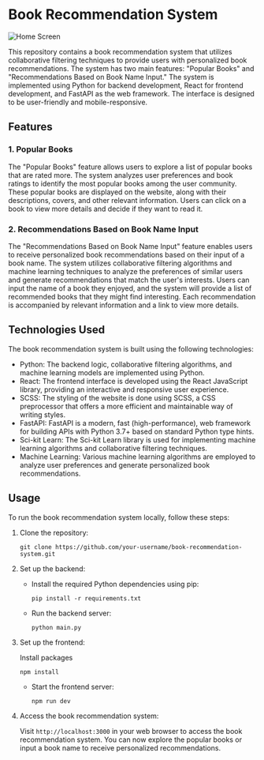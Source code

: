 # Book Recommendation System

![Home Screen](https://github.com/code-lover636/BookBuddy/assets/77882744/ebd42c0c-ccb1-4377-ba1b-414c09229bd9)

This repository contains a book recommendation system that utilizes collaborative filtering techniques to provide users with personalized book recommendations. The system has two main features: "Popular Books" and "Recommendations Based on Book Name Input." The system is implemented using Python for backend development, React for frontend development, and FastAPI as the web framework. The interface is designed to be user-friendly and mobile-responsive.

## Features

### 1. Popular Books

The "Popular Books" feature allows users to explore a list of popular books that are rated more. The system analyzes user preferences and book ratings to identify the most popular books among the user community. These popular books are displayed on the website, along with their descriptions, covers, and other relevant information. Users can click on a book to view more details and decide if they want to read it.

### 2. Recommendations Based on Book Name Input

The "Recommendations Based on Book Name Input" feature enables users to receive personalized book recommendations based on their input of a book name. The system utilizes collaborative filtering algorithms and machine learning techniques to analyze the preferences of similar users and generate recommendations that match the user's interests. Users can input the name of a book they enjoyed, and the system will provide a list of recommended books that they might find interesting. Each recommendation is accompanied by relevant information and a link to view more details.

## Technologies Used

The book recommendation system is built using the following technologies:

- Python: The backend logic, collaborative filtering algorithms, and machine learning models are implemented using Python.
- React: The frontend interface is developed using the React JavaScript library, providing an interactive and responsive user experience.
- SCSS: The styling of the website is done using SCSS, a CSS preprocessor that offers a more efficient and maintainable way of writing styles.
- FastAPI: FastAPI is a modern, fast (high-performance), web framework for building APIs with Python 3.7+ based on standard Python type hints.
- Sci-kit Learn: The Sci-kit Learn library is used for implementing machine learning algorithms and collaborative filtering techniques.
- Machine Learning: Various machine learning algorithms are employed to analyze user preferences and generate personalized book recommendations.

## Usage

To run the book recommendation system locally, follow these steps:

1. Clone the repository:

   ```
   git clone https://github.com/your-username/book-recommendation-system.git
   ```

2. Set up the backend:

   - Install the required Python dependencies using pip:

     ```
     pip install -r requirements.txt
     ```

   - Run the backend server:

     ```
     python main.py
     ```

3. Set up the frontend:

   Install packages
     ```
     npm install
     ```

   - Start the frontend server:

     ```
     npm run dev
     ```

4. Access the book recommendation system:

   Visit `http://localhost:3000` in your web browser to access the book recommendation system. You can now explore the popular books or input a book name to receive personalized recommendations.

